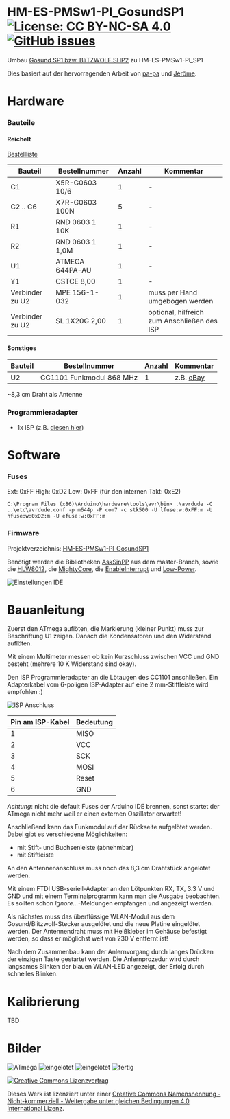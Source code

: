 # HM-ES-PMSw1-Pl_GosundSP1     [![License: CC BY-NC-SA 4.0](https://img.shields.io/badge/License-CC%20BY--NC--SA%204.0-lightgrey.svg)](https://creativecommons.org/licenses/by-nc-sa/4.0/)     [![GitHub issues](https://img.shields.io/github/issues/stan23/HM-ES-PMSw1-Pl_GosundSP1.svg)](https://github.com/stan23/HM-ES-PMSw1-Pl_GosundSP1/issues)

Umbau [Gosund SP1 bzw. BliTZWOLF SHP2](https://www.blitzwolf.com/Wifi-Smart-Socket-EU-p-244.html) zu HM-ES-PMSw1-Pl_SP1

Dies basiert auf der hervorragenden Arbeit von [pa-pa](https://github.com/pa-pa/AskSinPP) und [Jérôme](https://github.com/jp112sdl/Beispiel_AskSinPP).


# Hardware

### Bauteile

#### Reichelt

[Bestellliste](https://www.reichelt.de/my/1519439)

Bauteil                  | Bestellnummer   | Anzahl | Kommentar
------------------------ | --------------- | ------ | ---------
C1                       | X5R-G0603 10/6  |   1    | -
C2 .. C6                 | X7R-G0603 100N  |   5    | -
R1                       | RND 0603 1 10K  |   1    | -
R2                       | RND 0603 1 1,0M |   1    | -
U1                       | ATMEGA 644PA-AU |   1    | -
Y1                       | CSTCE 8,00      |   1    | -
Verbinder zu U2          | MPE 156-1-032   |   1    | muss per Hand umgebogen werden
Verbinder zu U2          | SL 1X20G 2,00   |   1    | optional, hilfreich zum Anschließen des ISP


#### Sonstiges

Bauteil | Bestellnummer            | Anzahl | Kommentar
------- | ------------------------ | ------ | ---------
U2      | CC1101 Funkmodul 868 MHz |   1    | z.B. [eBay](https://www.ebay.de/itm/272455136087)

~8,3 cm Draht als Antenne


### Programmieradapter
- 1x ISP (z.B. [diesen hier](https://www.diamex.de/dxshop/USB-ISP-Programmer-fuer-Atmel-AVR-Rev2))


# Software

### Fuses
Ext:  0xFF
High: 0xD2
Low:  0xFF (für den internen Takt: 0xE2)

`C:\Program Files (x86)\Arduino\hardware\tools\avr\bin> .\avrdude -C ..\etc\avrdude.conf -p m644p -P com7 -c stk500 -U lfuse:w:0xFF:m -U hfuse:w:0xD2:m -U efuse:w:0xFF:m`


### Firmware

Projektverzeichnis: [HM-ES-PMSw1-Pl_GosundSP1](https://github.com/jp112sdl/Beispiel_AskSinPP/tree/master/examples/HM-ES-PMSw1-Pl_GosundSP1)

Benötigt werden die Bibliotheken [AskSinPP](https://github.com/pa-pa/AskSinPP) aus dem master-Branch, sowie die [HLW8012](https://github.com/xoseperez/hlw8012), die [MightyCore](https://github.com/MCUdude/MightyCore), die [EnableInterrupt](https://github.com/GreyGnome/EnableInterrupt) und [Low-Power](https://github.com/rocketscream/Low-Power).

![Einstellungen IDE](https://github.com/stan23/HM-ES-PMSw1-Pl_GosundSP1/blob/master/Bilder/ArduinoIDE_Auswahl_Controller.png)



# Bauanleitung

Zuerst den ATmega auflöten, die Markierung (kleiner Punkt) muss zur Beschriftung U1 zeigen.
Danach die Kondensatoren und den Widerstand auflöten.

Mit einem Multimeter messen ob kein Kurzschluss zwischen VCC und GND besteht (mehrere 10 K Widerstand sind okay).

Den ISP Programmieradapter an die Lötaugen des CC1101 anschließen. Ein Adapterkabel vom 6-poligen ISP-Adapter auf eine 2 mm-Stiftleiste wird empfohlen :)

![ISP Anschluss](https://github.com/stan23/HM-ES-PMSw1-Pl_GosundSP1/blob/master/Bilder/Platine_ISP_Beschriftung.jpg)

Pin am ISP-Kabel | Bedeutung
---------------- | ----------
1                | MISO
2                | VCC
3                | SCK
4                | MOSI
5                | Reset
6                | GND


*Achtung*: nicht die default Fuses der Arduino IDE brennen, sonst startet der ATmega nicht mehr weil er einen externen Oszillator erwartet!

Anschließend kann das Funkmodul auf der Rückseite aufgelötet werden. Dabei gibt es verschiedene Möglichkeiten:
- mit Stift- und Buchsenleiste (abnehmbar)
- mit Stiftleiste

An den Antennenanschluss muss noch das 8,3 cm Drahtstück angelötet werden.

Mit einem FTDI USB-seriell-Adapter an den Lötpunkten RX, TX, 3.3 V und GND und mit einem Terminalprogramm kann man die Ausgabe beobachten. Es sollten schon *Ignore...*-Meldungen empfangen und angezeigt werden.

Als nächstes muss das überflüssige WLAN-Modul aus dem Gosund/Blitzwolf-Stecker ausgelötet und die neue Platine eingelötet werden. Der Antennendraht muss mit Heißkleber im Gehäuse befestigt werden, so dass er möglichst weit von 230 V entfernt ist!

Nach dem Zusammenbau kann der Anlernvorgang durch langes Drücken der einzigen Taste gestartet werden. Die Anlernprozedur wird durch langsames Blinken der blauen WLAN-LED angezeigt, der Erfolg durch schnelles Blinken.


# Kalibrierung

TBD


# Bilder

![ATmega](https://github.com/stan23/HM-ES-PMSw1-Pl_GosundSP1/blob/master/Bilder/Platine_Vorderseite_bestückt.jpg)
![eingelötet](https://github.com/stan23/HM-ES-PMSw1-Pl_GosundSP1/blob/master/Bilder/Platine_Rückseite_bestückt_1.jpg)
![eingelötet](https://github.com/stan23/HM-ES-PMSw1-Pl_GosundSP1/blob/master/Bilder/Platine_Rückseite_bestückt_2.jpg)
![fertig](https://github.com/stan23/HM-ES-PMSw1-Pl_GosundSP1/blob/master/Bilder/IMG_20180824_112826.jpg)


[![Creative Commons Lizenzvertrag](https://i.creativecommons.org/l/by-nc-sa/4.0/88x31.png)](http://creativecommons.org/licenses/by-nc-sa/4.0/)

Dieses Werk ist lizenziert unter einer [Creative Commons Namensnennung - Nicht-kommerziell - Weitergabe unter gleichen Bedingungen 4.0 International Lizenz](http://creativecommons.org/licenses/by-nc-sa/4.0/).
